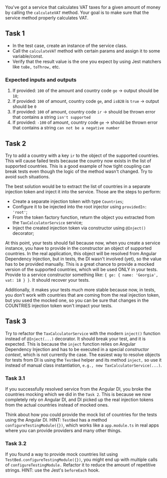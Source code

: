 You've got a service that calculates VAT taxes for a given amount of money by calling the `calculateVAT` method. Your goal is to make sure that the service method properly calculates VAT.

## Task 1

- In the test case, create an instance of the service class.
- Call the `calculateVAT` method with certain params and assign it to some variable/const.
- Verify that the result value is the one you expect by using Jest matchers like `toBe,` `toThrow,` etc.

### Expected inputs and outputs

1. If provided: `100` of the amount and country code `ge` -> output should be `18`;
2. If provided: `100` of amount, country code `ge`, and `isB2B` is `true` -> output should be `0`
3. If provided: `100` of amount, country code `ir` -> should be thrown error that contains a string `isn't supported`
4. If provided: `-100` of amount, country code `ge` -> should be thrown error that contains a string `can not be a negative number`

## Task 2

Try to add a country with a key `ir` to the object of the supported countries. This will cause failed tests because the country now exists in the list of supported countries. This is a good example of how tight coupling can break tests even though the logic of the method wasn't changed. Try to avoid such situations.

The best solution would be to extract the list of countries in a separate injection token and inject it into the service. Those are the steps to perform:

- Create a separate injection token with type `Countries`;
- Configure it to be injected into the root injector using `providedIn: 'root'`;
- From the token factory function, return the object you extracted from the `TaxCalculatorService` service;
- Inject the created injection token via constructor using `@Inject()` decorator;

At this point, your tests should fail because now, when you create a service instance, you have to provide in the constructor an object of supported countries. In the real application, this object will be resolved from Angular Dependency Injection, but in tests, the DI wasn't involved (yet), so the value has to be provided manually. This is a great chance to provide a mocked version of the supported countries, which will be used ONLY in your tests. Provide to a service constructor something like: `{ ge: { name: 'Georgia', vat: 18 } }`. It should recover your tests.

Additionally, it makes your tests much more stable because now, in tests, you don't work with countries that are coming from the real injection token, but you used the mocked one, so you can be sure that changes in the COUNTRIES injection token won't impact your tests.

## Task 3

Try to refactor the `TaxCalculatorService` with the modern `inject()` function instead of `@Inject(...)` decorator. It should break your test, and it is expected. This is because the `inject` function relies on Angular Dependency Injection and has to be executed in a special _constructor context_, which is not currently the case. The easiest way to resolve objects for tests from DI is using the `TestBed` helper and its method `inject,` so use it instead of manual class instantiation, `e.g., new TaxCalculatorService(...)`.

### Task 3.1

If you successfully resolved service from the Angular DI, you broke the countries mocking which we did in the `Task 2`. This is because we now completely rely on Angular DI, and DI picked up the real injection tokens from the actual countries instead of mocked ones.

Think about how you could provide the mock list of countries for the tests using the Angular DI. HINT: `TestBed` has a method `configureTestingModule({})`, which works like a `app.module.ts` in real apps where you can provide providers and many other things.

### Task 3.2

If you found a way to provide mock countries list using `TestBed.configureTestingModule({})`, you might end up with multiple calls of `configureTestingModule.` Refactor it to reduce the amount of repetitive strings. HINT: use the Jest's `beforeEach` hook.
